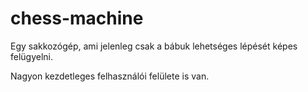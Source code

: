 # chess-machine
Egy sakkozógép, ami jelenleg csak a bábuk lehetséges lépését képes felügyelni.

Nagyon kezdetleges felhasználói felülete is van.
